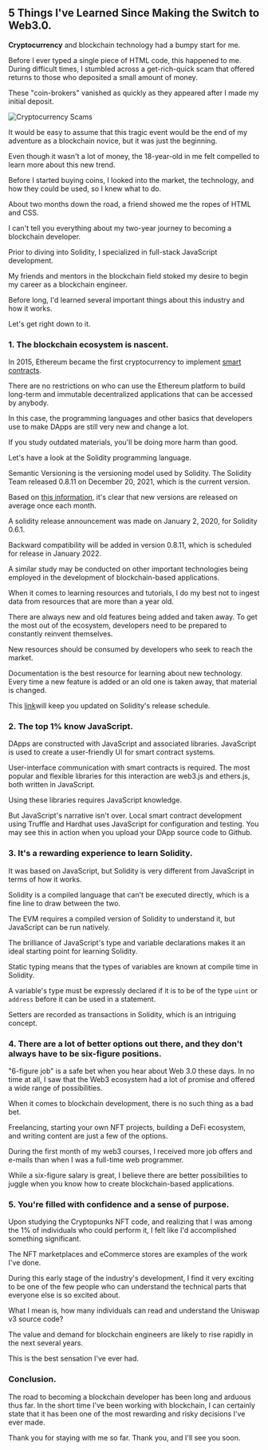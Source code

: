 ## 5 Things I've Learned Since Making the Switch to Web3.0.

**Cryptocurrency** and blockchain technology had a bumpy start for me.

Before I ever typed a single piece of HTML code, this happened to me. During difficult times, I stumbled across a get-rich-quick scam that offered returns to those who deposited a small amount of money.

These "coin-brokers" vanished as quickly as they appeared after I made my initial deposit.


![Cryptocurrency Scams](https://cdn.hashnode.com/res/hashnode/image/upload/v1642636282495/HFiI3lmSd.png)

It would be easy to assume that this tragic event would be the end of my adventure as a blockchain novice, but it was just the beginning.

Even though it wasn't a lot of money, the 18-year-old in me felt compelled to learn more about this new trend.

Before I started buying coins, I looked into the market, the technology, and how they could be used, so I knew what to do.

About two months down the road, a friend showed me the ropes of HTML and CSS.

I can't tell you everything about my two-year journey to becoming a blockchain developer.

Prior to diving into Solidity, I specialized in full-stack JavaScript development.

My friends and mentors in the blockchain field stoked my desire to begin my career as a blockchain engineer.

Before long, I'd learned several important things about this industry and how it works.

Let's get right down to it.


### 1.  The blockchain ecosystem is nascent.
In 2015, Ethereum became the first cryptocurrency to implement [smart contracts](https://blog.michaelasiedu.com/the-lifecycle-and-application-of-blockchain-smart-contracts).

There are no restrictions on who can use the Ethereum platform to build long-term and immutable decentralized applications that can be accessed by anybody.

In this case, the programming languages and other basics that developers use to make DApps are still very new and change a lot.

If you study outdated materials, you'll be doing more harm than good.

Let's have a look at the Solidity programming language.

Semantic Versioning is the versioning model used by Solidity. The Solidity Team released 0.8.11 on December 20, 2021, which is the current version.

Based on [this information,](https://blog.soliditylang.org/category/releases/) it's clear that new versions are released on average once each month.

A solidity release announcement was made on January 2, 2020, for Solidity 0.6.1.

Backward compatibility will be added in version 0.8.11, which is scheduled for release in January 2022.

A similar study may be conducted on other important technologies being employed in the development of blockchain-based applications.

When it comes to learning resources and tutorials, I do my best not to ingest data from resources that are more than a year old.

There are always new and old features being added and taken away. To get the most out of the ecosystem, developers need to be prepared to constantly reinvent themselves.

New resources should be consumed by developers who seek to reach the market.

Documentation is the best resource for learning about new technology. Every time a new feature is added or an old one is taken away, that material is changed.

This [link](https://blog.soliditylang.org/category/releases/)will keep you updated on Solidity's release schedule.




### 2.  The top 1% know JavaScript.

DApps are constructed with JavaScript and associated libraries. JavaScript is used to create a user-friendly UI for smart contract systems.

User-interface communication with smart contracts is required. The most popular and flexible libraries for this interaction are web3.js and ethers.js, both written in JavaScript.

Using these libraries requires JavaScript knowledge.

But JavaScript's narrative isn't over. Local smart contract development using Truffle and Hardhat uses JavaScript for configuration and testing. You may see this in action when you upload your DApp source code to Github.


### 3.  It's a rewarding experience to learn Solidity.

It was based on JavaScript, but Solidity is very different from JavaScript in terms of how it works.

Solidity is a compiled language that can't be executed directly, which is a fine line to draw between the two.

The EVM requires a compiled version of Solidity to understand it, but JavaScript can be run natively.

The brilliance of JavaScript's type and variable declarations makes it an ideal starting point for learning Solidity.

Static typing means that the types of variables are known at compile time in Solidity.

A variable's type must be expressly declared if it is to be of the type `uint` or `address`  before it can be used in a statement.

Setters are recorded as transactions in Solidity, which is an intriguing concept.
 

### 4. There are a lot of better options out there, and they don't always have to be six-figure positions.

"6-figure job" is a safe bet when you hear about Web 3.0 these days. In no time at all, I saw that the Web3 ecosystem had a lot of promise and offered a wide range of possibilities.

When it comes to blockchain development, there is no such thing as a bad bet.

Freelancing, starting your own NFT projects, building a DeFi ecosystem, and writing content are just a few of the options.

During the first month of my web3 courses, I received more job offers and e-mails than when I was a full-time web programmer.

While a six-figure salary is great, I believe there are better possibilities to juggle when you know how to create blockchain-based applications.

### 5.  You're filled with confidence and a sense of purpose.

Upon studying the Cryptopunks NFT code, and realizing that I was among the 1% of individuals who could perform it, I felt like I'd accomplished something significant.

The NFT marketplaces and eCommerce stores are examples of the work I've done.

During this early stage of the industry's development, I find it very exciting to be one of the few people who can understand the technical parts that everyone else is so excited about.

What I mean is, how many individuals can read and understand the Uniswap v3 source code?

The value and demand for blockchain engineers are likely to rise rapidly in the next several years.

This is the best sensation I've ever had.


### Conclusion.

The road to becoming a blockchain developer has been long and arduous thus far. In the short time I've been working with blockchain, I can certainly state that it has been one of the most rewarding and risky decisions I've ever made.

Thank you for staying with me so far. Thank you, and I'll see you soon.